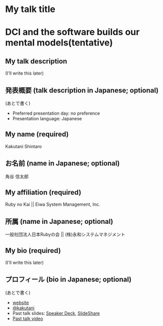 # My talk title
# DCI and the software builds our mental models(tentative)

## My talk description

(I'll write this later)

## 発表概要 (talk description in Japanese; optional)

(あとで書く)

- Preferred presentation day: no preference
- Presentation language: Japanese

## My name (required)

Kakutani Shintaro

## お名前 (name in Japanese; optional)

角谷 信太郎

## My affiliation (required)

Ruby no Kai || Eiwa System Management, Inc.

## 所属 (name in Japanese; optional)

一般社団法人日本Rubyの会 || (株)永和システムマネジメント

## My bio (required)

(I'll write this later)

## プロフィール (bio in Japanese; optional)

(あとで書く)

- [website](http://www.kakutani.com)
- [@kakutani](https://twitter.com/#!/kakutani)
- Past talk slides: [Speaker Deck](http://speakerdeck.com/u/kakutani), [SlideShare](http://www.slideshare.net/kakutani)
- [Past talk video](http://rubykaigi.org/2011/en/schedule/details/17M09)
